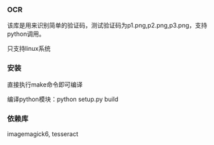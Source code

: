 <h3>OCR</h3>
<p>该库是用来识别简单的验证码，测试验证码为p1.png,p2.png,p3.png，支持python调用。</p>
<p>只支持linux系统</p>

<h3>安装</h3>
<p>直接执行make命令即可编译</p>
<p>编译python模块：python setup.py build</p>

<h3>依赖库</h3>
<p>imagemagick6, tesseract</p>

